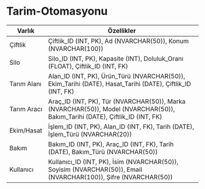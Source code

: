 # Tarim-Otomasyonu

| Varlık        | Özellikler                                                                                       |
|---------------|--------------------------------------------------------------------------------------------------|
| Çiftlik       | Çiftlik_ID (INT, PK), Ad (NVARCHAR(50)), Konum (NVARCHAR(100))                                   |
| Silo          | Silo_ID (INT, PK), Kapasite (INT), Doluluk_Oranı (FLOAT), Çiftlik_ID (INT, FK)                   |
| Tarım Alanı   | Alan_ID (INT, PK), Ürün_Türü (NVARCHAR(50)), Ekim_Tarihi (DATE), Hasat_Tarihi (DATE), Çiftlik_ID (INT, FK) |
| Tarım Aracı   | Araç_ID (INT, PK), Tür (NVARCHAR(50)), Marka (NVARCHAR(50)), Model (NVARCHAR(50)), Bakım_Tarihi (DATE), Çiftlik_ID (INT, FK) |
| Ekim/Hasat    | İşlem_ID (INT, PK), Alan_ID (INT, FK), Tarih (DATE), İşlem_Türü (NVARCHAR(20))                   |
| Bakım         | Bakım_ID (INT, PK), Araç_ID (INT, FK), Tarih (DATE), Bakım_Türü (NVARCHAR(50))                   |
| Kullanıcı     | Kullanıcı_ID (INT, PK), İsim (NVARCHAR(50)), Soyisim (NVARCHAR(50)), Email (NVARCHAR(100)), Şifre (NVARCHAR(50)) |
